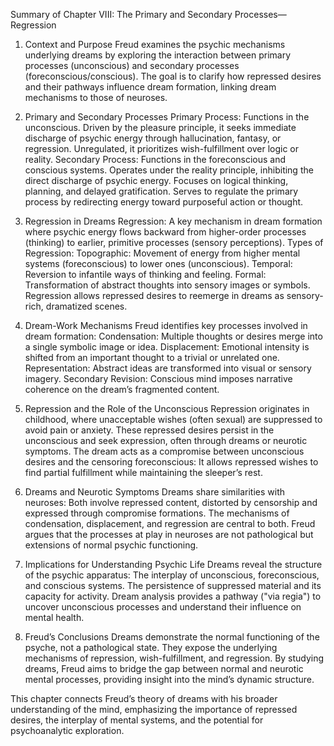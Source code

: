 Summary of Chapter VIII: The Primary and Secondary Processes—Regression
1. Context and Purpose
    Freud examines the psychic mechanisms underlying dreams by exploring the interaction between primary processes (unconscious) and secondary processes (foreconscious/conscious).
    The goal is to clarify how repressed desires and their pathways influence dream formation, linking dream mechanisms to those of neuroses.

2. Primary and Secondary Processes
    Primary Process:
        Functions in the unconscious.
        Driven by the pleasure principle, it seeks immediate discharge of psychic energy through hallucination, fantasy, or regression.
        Unregulated, it prioritizes wish-fulfillment over logic or reality.
    Secondary Process:
        Functions in the foreconscious and conscious systems.
        Operates under the reality principle, inhibiting the direct discharge of psychic energy.
        Focuses on logical thinking, planning, and delayed gratification.
        Serves to regulate the primary process by redirecting energy toward purposeful action or thought.

3. Regression in Dreams
    Regression: A key mechanism in dream formation where psychic energy flows backward from higher-order processes (thinking) to earlier, primitive processes (sensory perceptions).
    Types of Regression:
        Topographic: Movement of energy from higher mental systems (foreconscious) to lower ones (unconscious).
        Temporal: Reversion to infantile ways of thinking and feeling.
        Formal: Transformation of abstract thoughts into sensory images or symbols.
        Regression allows repressed desires to reemerge in dreams as sensory-rich, dramatized scenes.

4. Dream-Work Mechanisms
    Freud identifies key processes involved in dream formation:
        Condensation: Multiple thoughts or desires merge into a single symbolic image or idea.
        Displacement: Emotional intensity is shifted from an important thought to a trivial or unrelated one.
        Representation: Abstract ideas are transformed into visual or sensory imagery.
        Secondary Revision: Conscious mind imposes narrative coherence on the dream’s fragmented content.

5. Repression and the Role of the Unconscious
    Repression originates in childhood, where unacceptable wishes (often sexual) are suppressed to avoid pain or anxiety.
    These repressed desires persist in the unconscious and seek expression, often through dreams or neurotic symptoms.
    The dream acts as a compromise between unconscious desires and the censoring foreconscious:
    It allows repressed wishes to find partial fulfillment while maintaining the sleeper’s rest.

6. Dreams and Neurotic Symptoms
    Dreams share similarities with neuroses:
        Both involve repressed content, distorted by censorship and expressed through compromise formations.
        The mechanisms of condensation, displacement, and regression are central to both.
        Freud argues that the processes at play in neuroses are not pathological but extensions of normal psychic functioning.

7. Implications for Understanding Psychic Life
Dreams reveal the structure of the psychic apparatus:
The interplay of unconscious, foreconscious, and conscious systems.
The persistence of suppressed material and its capacity for activity.
Dream analysis provides a pathway ("via regia") to uncover unconscious processes and understand their influence on mental health.

8. Freud’s Conclusions
    Dreams demonstrate the normal functioning of the psyche, not a pathological state.
    They expose the underlying mechanisms of repression, wish-fulfillment, and regression.
    By studying dreams, Freud aims to bridge the gap between normal and neurotic mental processes, providing insight into the mind’s dynamic structure.

This chapter connects Freud’s theory of dreams with his broader understanding of the mind, emphasizing the importance of repressed desires, the interplay of mental systems, and the potential for psychoanalytic exploration.








